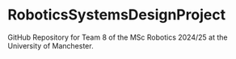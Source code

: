 # RoboticsSystemsDesignProject

GitHub Repository for Team 8 of the MSc Robotics 2024/25 at the University of Manchester.
